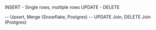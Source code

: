 INSERT - Single rows, multiple rows
UPDATE - 
DELETE

-- Upsert, Merge (Snowflake, Postgres)
-- UPDATE Join, DELETE Join (Postgres)